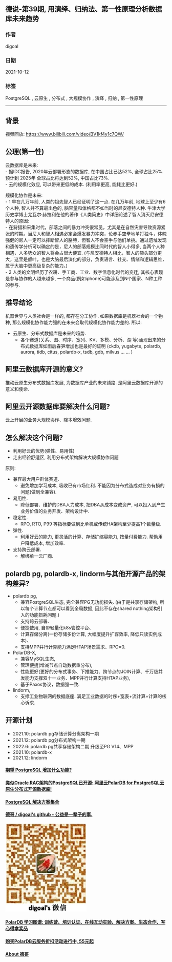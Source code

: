 ## 德说-第39期, 用演绎、归纳法、第一性原理分析数据库未来趋势   
  
### 作者  
digoal  
  
### 日期  
2021-10-12   
  
### 标签  
PostgreSQL , 云原生 , 分布式 , 大规模协作 , 演绎 , 归纳 , 第一性原理     
  
----  
  
## 背景  
视频回放: https://www.bilibili.com/video/BV1kf4y1c7QW/         
  
## 公理(第一性)   
云数据库是未来:   
    - 据IDC报告, 2020年云部署形态的数据库, 在中国占比已达52%, 全球占比25%. 预计到 2025年 全球占比将达到52%, 中国占比73%.   
    - 云的规模化效应, 可以带来更低的成本. (利用率更高, 能耗比更好.)  
  
规模化协作是未来:   
    - 1 早在几万年前, 人类的祖先智人已经证明了这一点. 在几万年前, 地球上至少有6个人种, 智人并不算最出色的, 脑容量和体格都不如当时的尼安德特人种. 牛津大学历史学博士尤瓦尔·赫拉利在他的著作《人类简史》中详细论述了智人消灭尼安德特人的原因:   
        - 在狩猎和采集时代，部落之间的暴力冲突很常见，尤其是在自然灾害导致资源紧张的时期。当尼人和智人相遇必定会爆发暴力冲突，论赤手空拳地单打独斗，体魄强健的尼人一定可以摔断智人的胳膊，但智人不会空手与他们单挑。通过遗址发现和遗传学分析可以确定的是，尼人的部落规模比同时代的智人小得多, 当两个人种相遇，人多势众的智人将会占很大便宜. (与尼安德特人相比，智人的额头部分更大，这里是额叶，也是大脑最后演化的部分，负责语言、社交、情绪和逻辑思维，属于大脑中更高级复杂的能力。)  
    - 2 人类的文明经历了农耕、手工商、工业、数字信息化时代的变迁, 其核心表现是参与协作的人越来越多, 一个商品(例如iphone)可能涉及到N个国家、N种工种的参与.   
  
## 推导结论  
机器世界与人类社会是一样的, 都存在分工协作. 如果数据库是机器社会的一个物种, 那么规模化协作能力强的在未来会取代规模化协作能力差的. 所以:   
- 云原生、分布式数据库是未来的趋势.   
    - 各个赛道(关系、图、时序、宽列、KV、多模、分析、湖 等)涌现出来的分布式数据库如雨后春笋增加也是最好的证明 (ckdb, yugabyte, polardb, aurora, tidb, citus, polardb-x, tsdb, gdb, milvus ... ... )  
  
## 阿里云数据库开源的意义?    
推动云原生分布式数据库发展, 为数据库产业的未来铺路. 是阿里云数据库开源的意义和使命.   
  
## 阿里云开源数据库要解决什么问题?   
云上开展的业务大规模协作、降本增效问题.   
  
## 怎么解决这个问题?   
- 利用好云的优势(弹性、易用性)   
- 走出经验舒适区, 利用分布式架构解决大规模协作问题   
  
原则:    
- 兼容最大用户群体赛道.   
    - 避免增加学习成本, 吸收已有市场红利. 不能因为分布式造成对业务有损的问题(做到全兼容).    
- 易用性.   
    - 降低部署、维护的DBA人力成本, 把DBA从成本变成资产, 可以投入到产生业务价值的业务开发、架构设计中.    
- 稳定性.   
    - RPO, RTO, P99 等指标要做到比单机或传统HA架构至少提高1个数量级.   
- 弹性.   
    - 利用好云的能力, 更灵活的计算、存储扩缩容能力, 按量付费能力. 帮助用户降低成本, 增加效率.   
- 支持跨云部署.   
    - 解绑单一云厂商.   
  
## polardb pg, polardb-x, lindorm与其他开源产品的架构差异?   
- polardb pg,   
    - 兼容PostgreSQL生态, 完全兼容PG无功能损失. (由于是共享存储架构, 所以每个计算节点都可以看到全局数据, 因此不存在shared nothing架构引入的功能损耗问题.)   
    - 支持跨云部署、  
    - 便捷使用, 自带轻量化k8s管控平台、  
    - 计算存储分离(一份存储多份计算, 大幅度提升扩容效率, 降低只读实例成本)、  
    - 支持MPP并行计算能力满足HTAP场景需求、RPO=0.   
- PolarDB-X,   
    - 兼容MySQL生态,   
    - 管理便捷(增减节点自动数据重分布),   
    - 性能更好(更好的分布式事务、下推能力、跨节点的JOIN计算、千万级并发能力支撑双十一业务、MPP并行计算支持HTAP业务),   
    - 基于Paxos协议，数据强一致.   
- lindorm,   
    - 支撑工业物联网的数据底座. 满足工业数据的时序+宽表+流计算+计算的核心诉求.   
  
## 开源计划  
- 2021.10: polardb pg存储计算分离架构一期  
- 2021.12: polardb pg分布式架构一期  
- 2022.6: polardb pg共享存储架构二期 升级至PG V14、MPP  
- 2021.10: polardb-x  
- 2021.12: lindorm  
  
    
  
#### [期望 PostgreSQL 增加什么功能?](https://github.com/digoal/blog/issues/76 "269ac3d1c492e938c0191101c7238216")
  
  
#### [类似Oracle RAC架构的PostgreSQL已开源: 阿里云PolarDB for PostgreSQL云原生分布式开源数据库!](https://github.com/alibaba/PolarDB-for-PostgreSQL "57258f76c37864c6e6d23383d05714ea")
  
  
#### [PostgreSQL 解决方案集合](https://yq.aliyun.com/topic/118 "40cff096e9ed7122c512b35d8561d9c8")
  
  
#### [德哥 / digoal's github - 公益是一辈子的事.](https://github.com/digoal/blog/blob/master/README.md "22709685feb7cab07d30f30387f0a9ae")
  
  
![digoal's wechat](../pic/digoal_weixin.jpg "f7ad92eeba24523fd47a6e1a0e691b59")
  
  
#### [PolarDB 学习图谱: 训练营、培训认证、在线互动实验、解决方案、生态合作、写心得拿奖品](https://www.aliyun.com/database/openpolardb/activity "8642f60e04ed0c814bf9cb9677976bd4")
  
  
#### [购买PolarDB云服务折扣活动进行中, 55元起](https://www.aliyun.com/activity/new/polardb-yunparter?userCode=bsb3t4al "e0495c413bedacabb75ff1e880be465a")
  
  
#### [About 德哥](https://github.com/digoal/blog/blob/master/me/readme.md "a37735981e7704886ffd590565582dd0")
  
